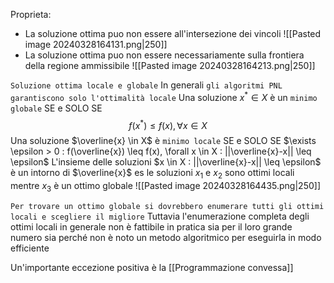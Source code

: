 Proprieta:
- La soluzione ottima puo non essere all'intersezione dei vincoli
![[Pasted image 20240328164131.png|250]]
- La soluzione ottima puo non essere necessariamente sulla frontiera della regione ammissibile
![[Pasted image 20240328164213.png|250]]

`Soluzione ottima locale e globale`
In generali `gli algoritmi PNL garantiscono solo l'ottimalità locale`
Una soluzione $x^* \in X$ è un `minimo globale` SE e SOLO SE 
$$f(x^*) \leq f(x), \forall x \in X$$
Una soluzione $\overline{x} \in X$ è `minimo locale` SE e SOLO SE
$\exists \epsilon > 0 : f(\overline{x}) \leq f(x), \forall x \in X : ||\overline{x}-x|| \leq \epsilon$
L'insieme delle soluzioni $x \in X : ||\overline{x}-x|| \leq \epsilon$ è un intorno di $\overline{x}$
es le soluzioni $x_1$ e $x_2$ sono ottimi locali mentre $x_3$ è un ottimo globale
![[Pasted image 20240328164435.png|250]]

`Per trovare un ottimo globale si dovrebbero enumerare tutti gli ottimi locali e scegliere il migliore`
Tuttavia l'enumerazione completa degli ottimi locali in generale non è fattibile in pratica sia per il loro grande numero sia perché non è noto un metodo algoritmico per eseguirla in modo efficiente

Un'importante eccezione positiva è la [[Programmazione convessa]]